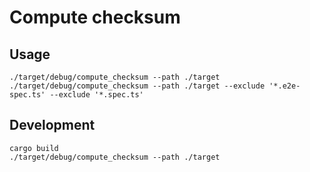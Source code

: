 # Compute checksum

## Usage

```
./target/debug/compute_checksum --path ./target
./target/debug/compute_checksum --path ./target --exclude '*.e2e-spec.ts' --exclude '*.spec.ts'
```

## Development

```
cargo build
./target/debug/compute_checksum --path ./target
```